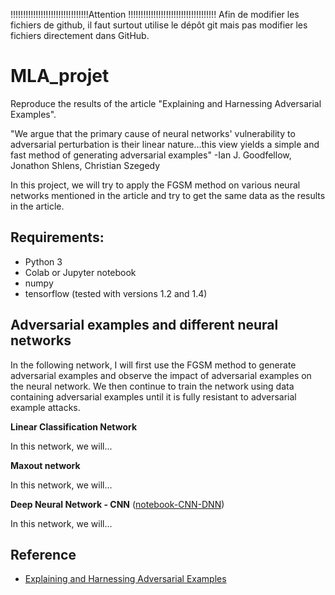 !!!!!!!!!!!!!!!!!!!!!!!!!!!!!!!Attention !!!!!!!!!!!!!!!!!!!!!!!!!!!!!!!!!!!
Afin de modifier les fichiers de github, il faut surtout utilise le dépôt git mais pas modifier les fichiers directement dans GitHub.  

# MLA_projet
Reproduce the results of the article "Explaining and Harnessing Adversarial Examples". 

"We argue that the primary cause of neural networks' vulnerability to adversarial perturbation is their linear nature...this view yields a simple and fast method of generating adversarial examples" -Ian J. Goodfellow, Jonathon Shlens, Christian Szegedy

In this project, we will try to apply the FGSM method on various neural networks mentioned in the article and try to get the same data as the results in the article.

## Requirements:

* Python 3
* Colab or Jupyter notebook
* numpy
* tensorflow (tested with versions 1.2 and 1.4)

## Adversarial examples and different neural networks

In the following network, I will first use the FGSM method to generate adversarial examples and observe the impact of adversarial examples on the neural network. We then continue to train the network using data containing adversarial examples until it is fully resistant to adversarial example attacks.

  **Linear Classification Network**

In this network, we will...

  **Maxout network**

In this network, we will...

  **Deep Neural Network - CNN**  ([notebook-CNN-DNN](src))

In this network, we will...

## Reference

- [Explaining and Harnessing Adversarial Examples](https://arxiv.org/abs/1412.6572)
